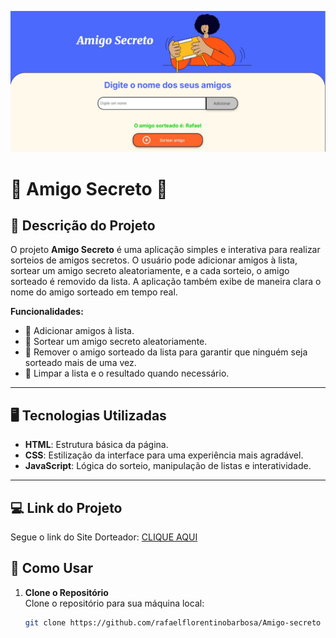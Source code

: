![alt text](sorteio.jpg)

# 🎁 **Amigo Secreto** 🎁

## 📝 **Descrição do Projeto**

O projeto **Amigo Secreto** é uma aplicação simples e interativa para realizar sorteios de amigos secretos. O usuário pode adicionar amigos à lista, sortear um amigo secreto aleatoriamente, e a cada sorteio, o amigo sorteado é removido da lista. A aplicação também exibe de maneira clara o nome do amigo sorteado em tempo real.

**Funcionalidades:**
- 💬 Adicionar amigos à lista.
- 🎲 Sortear um amigo secreto aleatoriamente.
- 🚫 Remover o amigo sorteado da lista para garantir que ninguém seja sorteado mais de uma vez.
- 🧹 Limpar a lista e o resultado quando necessário.

---

## 🖥 **Tecnologias Utilizadas**

- **HTML**: Estrutura básica da página.
- **CSS**: Estilização da interface para uma experiência mais agradável.
- **JavaScript**: Lógica do sorteio, manipulação de listas e interatividade.
  
---
## 💻 Link do Projeto

Segue o link do Site Dorteador: [CLIQUE AQUI](https://rafaelflorentinobarbosa.github.io/Amigo-secreto/)

## 🔧 **Como Usar**

1. **Clone o Repositório**  
   Clone o repositório para sua máquina local:
   ```bash
   git clone https://github.com/rafaelflorentinobarbosa/Amigo-secreto
